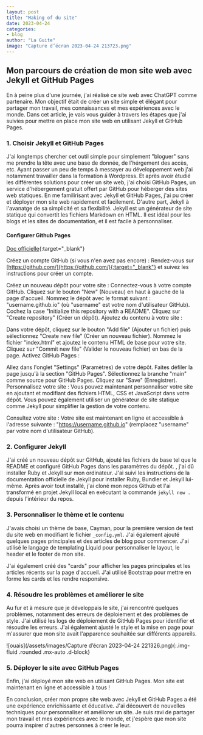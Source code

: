 ```yaml
---
layout: post
title: "Making of du site"
date: 2023-04-24
categories:
- blog
author: "La Guite"
image: "Capture d’écran 2023-04-24 213723.png"
---
```


## Mon parcours de création de mon site web avec Jekyll et GitHub Pages

En à peine plus d'une journée, j'ai réalisé ce site web avec ChatGPT comme partenaire. Mon objectif était de créer un site simple et élégant pour partager mon travail, mes connaissances et mes expériences avec le monde. Dans cet article, je vais vous guider à travers les étapes que j'ai suivies pour mettre en place mon site web en utilisant Jekyll et GitHub Pages.

### 1. Choisir Jekyll et GitHub Pages

J'ai longtemps chercher cet outil simple pour simplement "bloguer" sans me prendre la tête avec une base de donnée, de l'hérgement des accès, etc. Ayant passer un peu de temps à messayer au développement web j'ai notamment travailler dans la formation à Wordpress. Et après avoir étudié les différentes solutions pour créer un site web, j'ai choisi GitHub Pages, un service d'hébergement gratuit offert par GitHub pour héberger des sites web statiques.
En me familirisant avec Jekyll et GitHub Pages, j'ai pu créer et déployer mon site web rapidement et facilement.
D'autre part, Jekyll à l'avanatge de sa simplicité et sa flexibilité. Jekyll est un générateur de site statique qui convertit les fichiers Markdown en HTML. Il est idéal pour les blogs et les sites de documentation, et il est facile à personnaliser.

#### Configurer Github Pages

[Doc officielle](https://docs.github.com/fr/pages/quickstart){:target="_blank"}

Créez un compte GitHub (si vous n'en avez pas encore) :
Rendez-vous sur [https://github.com/](https://github.com/){:target="_blank"} et suivez les instructions pour créer un compte.

Créez un nouveau dépôt pour votre site :
Connectez-vous à votre compte GitHub.
Cliquez sur le bouton "New" (Nouveau) en haut à gauche de la page d'accueil.
Nommez le dépôt avec le format suivant : "username.github.io" (où "username" est votre nom d'utilisateur GitHub).
Cochez la case "Initialize this repository with a README".
Cliquez sur "Create repository" (Créer un dépôt).
Ajoutez du contenu à votre site :

Dans votre dépôt, cliquez sur le bouton "Add file" (Ajouter un fichier) puis sélectionnez "Create new file" (Créer un nouveau fichier).
Nommez le fichier "index.html" et ajoutez le contenu HTML de base pour votre site.
Cliquez sur "Commit new file" (Valider le nouveau fichier) en bas de la page.
Activez GitHub Pages :

Allez dans l'onglet "Settings" (Paramètres) de votre dépôt.
Faites défiler la page jusqu'à la section "GitHub Pages".
Sélectionnez la branche "main" comme source pour GitHub Pages.
Cliquez sur "Save" (Enregistrer).
Personnalisez votre site :
Vous pouvez maintenant personnaliser votre site en ajoutant et modifiant des fichiers HTML, CSS et JavaScript dans votre dépôt. Vous pouvez également utiliser un générateur de site statique comme Jekyll pour simplifier la gestion de votre contenu.

Consultez votre site :
Votre site est maintenant en ligne et accessible à l'adresse suivante : "https://username.github.io" (remplacez "username" par votre nom d'utilisateur GitHub).

### 2. Configurer Jekyll

J'ai créé un nouveau dépôt sur GitHub, ajouté les fichiers de base tel que le README et configuré GitHub Pages dans les paramètres du dépôt. , j'ai dû installer Ruby et Jekyll sur mon ordinateur. J'ai suivi les instructions de la documentation officielle de Jekyll pour installer Ruby, Bundler et Jekyll lui-même. Après avoir tout installé, j'ai cloné mon repos Github et l'ai transformé en projet Jekyll local en exécutant la commande `jekyll new .` depuis l'intérieur du repos.

### 3. Personnaliser le thème et le contenu

J'avais choisi un thème de base, Cayman, pour la première version de test du site web en modifiant le fichier `_config.yml`. J'ai également ajouté quelques pages principales et des articles de blog pour commencer. J'ai utilisé le langage de templating Liquid pour personnaliser le layout, le header et le footer de mon site.

J'ai également créé des "cards" pour afficher les pages principales et les articles récents sur la page d'accueil. J'ai utilisé Bootstrap pour mettre en forme les cards et les rendre responsive.

### 4. Résoudre les problèmes et améliorer le site

Au fur et à mesure que je développais le site, j'ai rencontré quelques problèmes, notamment des erreurs de déploiement et des problèmes de style. J'ai utilisé les logs de déploiement de GitHub Pages pour identifier et résoudre les erreurs. J'ai également ajusté le style et la mise en page pour m'assurer que mon site avait l'apparence souhaitée sur différents appareils.

![ouais](/assets/images/Capture d’écran 2023-04-24 221326.png){:.img-fluid .rounded .mx-auto .d-block}

### 5. Déployer le site avec GitHub Pages

Enfin, j'ai déployé mon site web en utilisant GitHub Pages. Mon site est maintenant en ligne et accessible à tous !

En conclusion, créer mon propre site web avec Jekyll et GitHub Pages a été une expérience enrichissante et éducative. J'ai découvert de nouvelles techniques pour personnaliser et améliorer un site. Je suis ravi de partager mon travail et mes expériences avec le monde, et j'espère que mon site pourra inspirer d'autres personnes à créer le leur.